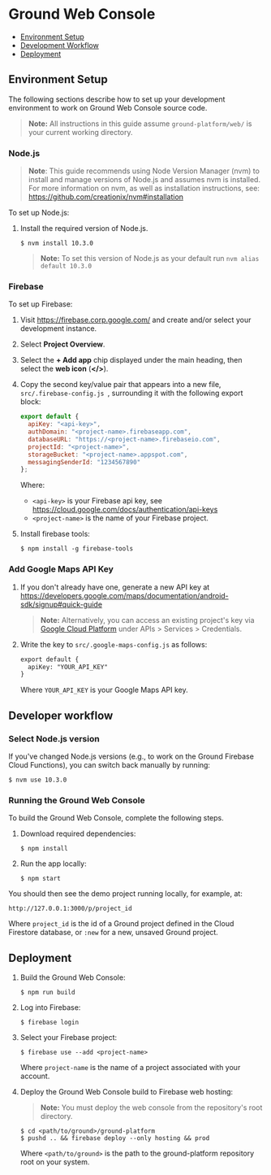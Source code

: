 # Ground Web Console

* [Environment Setup](#environment-setup)
* [Development Workflow](#development-workflow)
* [Deployment](#deployment)

## Environment Setup

The following sections describe how to set up your development environment to
work on Ground Web Console source code.

> **Note:** All instructions in this guide assume `ground-platform/web/` is your current working directory.

### Node.js 

> **Note**: This guide recommends using Node Version Manager (nvm) to install and manage versions
> of Node.js and assumes nvm is installed. For more information on nvm, as well
> as installation instructions, see: <https://github.com/creationix/nvm#installation>

To set up Node.js:

1. Install the required version of Node.js.

    ```
    $ nvm install 10.3.0
    ```

    > **Note:** To set this version of Node.js as your default run
    > `nvm alias default 10.3.0`

### Firebase 

To set up Firebase:

1. Visit <https://firebase.corp.google.com/> and create and/or select your development instance.
2. Select **Project Overview**.
3. Select the **+ Add app** chip displayed under the main heading, then select the **web icon** (**&lt;/&gt;**).
4. Copy the second key/value pair that appears into a new file,
  `src/.firebase-config.js `, surrounding it with the following export block:

    ```javascript
    export default {
      apiKey: "<api-key>",
      authDomain: "<project-name>.firebaseapp.com",
      databaseURL: "https://<project-name>.firebaseio.com",
      projectId: "<project-name>",
      storageBucket: "<project-name>.appspot.com",
      messagingSenderId: "1234567890"
    };
    ```
    Where:
    * `<api-key>` is your Firebase api key, see <https://cloud.google.com/docs/authentication/api-keys>
    * `<project-name>` is the name of your Firebase project.

5. Install firebase tools:

    ```
    $ npm install -g firebase-tools
    ```

### Add Google Maps API Key

1. If you don't already have one, generate a new API key at <https://developers.google.com/maps/documentation/android-sdk/signup#quick-guide>

    > **Note:** Alternatively, you can access an existing project's key via [Google Cloud
    > Platform](https://console.cloud.google.com/) under APIs \> Services \>
    > Credentials.

2. Write the key to `src/.google-maps-config.js` as follows:

    ```html
    export default {
      apiKey: "YOUR_API_KEY"
    }
    ```
    Where `YOUR_API_KEY` is your Google Maps API key.

## Developer workflow

### Select Node.js version

If you've changed Node.js versions (e.g., to work on the Ground Firebase Cloud 
Functions), you can switch back manually by running:

```
$ nvm use 10.3.0
```


### Running the Ground Web Console

To build the Ground Web Console, complete the following steps.

1. Download required dependencies:

    ```
    $ npm install
    ```

2. Run the app locally: 

    ```
    $ npm start
    ```

You should then see the demo project running locally, for example, at:

  `http://127.0.0.1:3000/p/project_id`

Where `project_id` is the id of a Ground project defined in the Cloud Firestore database, or `:new` for a new, unsaved Ground project.

## Deployment

1. Build the Ground Web Console:

    ```
    $ npm run build
    ```

2. Log into Firebase:

    ```
    $ firebase login
    ```

3. Select your Firebase project:

    ```
    $ firebase use --add <project-name>
    ```
    Where `project-name` is the name of a project associated with your account.

4. Deploy the Ground Web Console build to Firebase web hosting:

    > **Note:** You must deploy the web console from the repository's root
    > directory. 

    ```
    $ cd <path/to/ground>/ground-platform
    $ pushd .. && firebase deploy --only hosting && prod
    ```
    Where `<path/to/ground>` is the path to the ground-platform repository root on your
    system.
